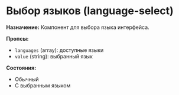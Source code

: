 # Выбор языков (language-select)

**Назначение:**
Компонент для выбора языка интерфейса.

**Пропсы:**
- `languages` (array): доступные языки
- `value` (string): выбранный язык

**Состояния:**
- Обычный
- С выбранным языком 